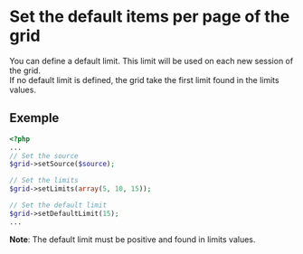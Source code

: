 Set the default items per page of the grid
==========================================

You can define a default limit. This limit will be used on each new session of the grid.  
If no default limit is defined, the grid take the first limit found in the limits values.  

## Exemple
```php
<?php
...
// Set the source
$grid->setSource($source);

// Set the limits
$grid->setLimits(array(5, 10, 15));

// Set the default limit
$grid->setDefaultLimit(15);
...
```

**Note**: The default limit must be positive and found in limits values.
